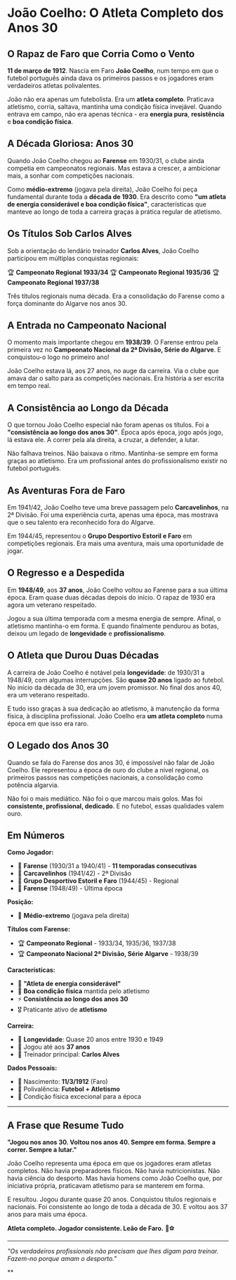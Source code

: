 # João Coelho: O Atleta Completo dos Anos 30

## O Rapaz de Faro que Corria Como o Vento

**11 de março de 1912**. Nascia em Faro **João Coelho**, num tempo em que o futebol português ainda dava os primeiros passos e os jogadores eram verdadeiros atletas polivalentes.

João não era apenas um futebolista. Era um **atleta completo**. Praticava atletismo, corria, saltava, mantinha uma condição física invejável. Quando entrava em campo, não era apenas técnica - era **energia pura**, **resistência** e **boa condição física**.

## A Década Gloriosa: Anos 30

Quando João Coelho chegou ao **Farense** em 1930/31, o clube ainda competia em campeonatos regionais. Mas estava a crescer, a ambicionar mais, a sonhar com competições nacionais.

Como **médio-extremo** (jogava pela direita), João Coelho foi peça fundamental durante toda a **década de 1930**. Era descrito como **"um atleta de energia considerável e boa condição física"**, características que manteve ao longo de toda a carreira graças à prática regular de atletismo.

## Os Títulos Sob Carlos Alves

Sob a orientação do lendário treinador **Carlos Alves**, João Coelho participou em múltiplas conquistas regionais:

🏆 **Campeonato Regional 1933/34**
🏆 **Campeonato Regional 1935/36**
🏆 **Campeonato Regional 1937/38**

Três títulos regionais numa década. Era a consolidação do Farense como a força dominante do Algarve nos anos 30.

## A Entrada no Campeonato Nacional

O momento mais importante chegou em **1938/39**. O Farense entrou pela primeira vez no **Campeonato Nacional da 2ª Divisão, Série do Algarve**. E conquistou-o logo no primeiro ano!

João Coelho estava lá, aos 27 anos, no auge da carreira. Via o clube que amava dar o salto para as competições nacionais. Era história a ser escrita em tempo real.

## A Consistência ao Longo da Década

O que tornou João Coelho especial não foram apenas os títulos. Foi a **"consistência ao longo dos anos 30"**. Época após época, jogo após jogo, lá estava ele. A correr pela ala direita, a cruzar, a defender, a lutar.

Não falhava treinos. Não baixava o ritmo. Mantinha-se sempre em forma graças ao atletismo. Era um profissional antes do profissionalismo existir no futebol português.

## As Aventuras Fora de Faro

Em 1941/42, João Coelho teve uma breve passagem pelo **Carcavelinhos**, na 2ª Divisão. Foi uma experiência curta, apenas uma época, mas mostrava que o seu talento era reconhecido fora do Algarve.

Em 1944/45, representou o **Grupo Desportivo Estoril e Faro** em competições regionais. Era mais uma aventura, mais uma oportunidade de jogar.

## O Regresso e a Despedida

Em **1948/49**, aos **37 anos**, João Coelho voltou ao Farense para a sua última época. Eram quase duas décadas depois do início. O rapaz de 1930 era agora um veterano respeitado.

Jogou a sua última temporada com a mesma energia de sempre. Afinal, o atletismo mantinha-o em forma. E quando finalmente pendurou as botas, deixou um legado de **longevidade** e **profissionalismo**.

## O Atleta que Durou Duas Décadas

A carreira de João Coelho é notável pela **longevidade**: de 1930/31 a 1948/49, com algumas interrupções. São **quase 20 anos** ligado ao futebol. No início da década de 30, era um jovem promissor. No final dos anos 40, era um veterano respeitado.

E tudo isso graças à sua dedicação ao atletismo, à manutenção da forma física, à disciplina profissional. João Coelho era **um atleta completo** numa época em que isso era raro.

## O Legado dos Anos 30

Quando se fala do Farense dos anos 30, é impossível não falar de João Coelho. Ele representou a época de ouro do clube a nível regional, os primeiros passos nas competições nacionais, a consolidação como potência algarvia.

Não foi o mais mediático. Não foi o que marcou mais golos. Mas foi **consistente, profissional, dedicado**. E no futebol, essas qualidades valem ouro.

## Em Números

**Como Jogador:**
- 🎽 **Farense** (1930/31 a 1940/41) - **11 temporadas consecutivas**
- 🎽 **Carcavelinhos** (1941/42) - 2ª Divisão
- 🎽 **Grupo Desportivo Estoril e Faro** (1944/45) - Regional
- 🎽 **Farense** (1948/49) - Última época

**Posição:**
- 🏃 **Médio-extremo** (jogava pela direita)

**Títulos com Farense:**
- 🏆 **Campeonato Regional** - 1933/34, 1935/36, 1937/38
- 🏆 **Campeonato Nacional 2ª Divisão, Série Algarve** - 1938/39

**Características:**
- 💪 **"Atleta de energia considerável"**
- 🏃 **Boa condição física** mantida pelo atletismo
- ⚡ **Consistência ao longo dos anos 30**
- 🎖️ Praticante ativo de **atletismo**

**Carreira:**
- 📅 **Longevidade**: Quase 20 anos entre 1930 e 1949
- 🎂 Jogou até aos **37 anos**
- 🎯 Treinador principal: **Carlos Alves**

**Dados Pessoais:**
- 📅 Nascimento: **11/3/1912** (Faro)
- 🏃 Polivalência: **Futebol + Atletismo**
- 💪 Condição física excecional para a época

---

## A Frase que Resume Tudo

**"Jogou nos anos 30. Voltou nos anos 40. Sempre em forma. Sempre a correr. Sempre a lutar."**

João Coelho representa uma época em que os jogadores eram atletas completos. Não havia preparadores físicos. Não havia nutricionistas. Não havia ciência do desporto. Mas havia homens como João Coelho que, por iniciativa própria, praticavam atletismo para se manterem em forma.

E resultou. Jogou durante quase 20 anos. Conquistou títulos regionais e nacionais. Foi consistente ao longo de toda a década de 30. E voltou aos 37 anos para mais uma época.

**Atleta completo. Jogador consistente. Leão de Faro.** 🦁⚽

---

*"Os verdadeiros profissionais não precisam que lhes digam para treinar. Fazem-no porque amam o desporto."*

**